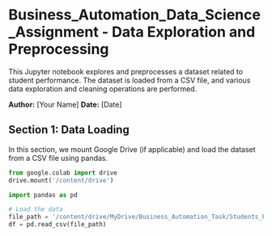 # Business_Automation_Data_Science_Assignment - Data Exploration and Preprocessing

This Jupyter notebook explores and preprocesses a dataset related to student performance. The dataset is loaded from a CSV file, and various data exploration and cleaning operations are performed.

**Author:** [Your Name]
**Date:** [Date]

## Section 1: Data Loading
In this section, we mount Google Drive (if applicable) and load the dataset from a CSV file using pandas.

```python
from google.colab import drive
drive.mount('/content/drive')

import pandas as pd

# Load the data
file_path = '/content/drive/MyDrive/Business_Automation_Task/Students_Performance_data_set.csv'
df = pd.read_csv(file_path)

